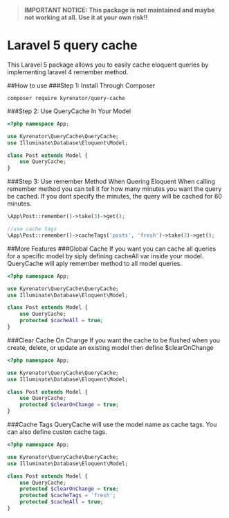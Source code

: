 > **IMPORTANT NOTICE: This package is not maintained and maybe not working at all. Use it at your own risk!!**

# Laravel 5 query cache

This Laravel 5 package allows you to easily cache eloquent queries by implementing laravel 4 remember method.

##How to use
###Step 1: Install Through Composer
```
composer require kyrenator/query-cache
```
###Step 2: Use QueryCache In Your Model
```php
<?php namespace App;

use Kyrenator\QueryCache\QueryCache;
use Illuminate\Database\Eloquent\Model;

class Post extends Model {
    use QueryCache;
}
```
###Step 3: Use remember Method When Quering Eloquent
When calling remember method you can tell it for how many minutes you want the query be cached.
If you dont specify the minutes, the query will be cached for 60 minutes.
```php
\App\Post::remember()->take(3)->get();

//use cache tags
\App\Post::remember()->cacheTags('posts', 'fresh')->take(3)->get();
```

##More Features
###Global Cache
If you want you can cache all queries for a specific model by siply defining cacheAll var inside your model.
QueryCache will aply remember method to all model queries.
```php
<?php namespace App;

use Kyrenator\QueryCache\QueryCache;
use Illuminate\Database\Eloquent\Model;

class Post extends Model {
    use QueryCache;
    protected $cacheAll = true;
}
```
###Clear Cache On Change
If you want the cache to be flushed when you create, delete, or update an existing model then define $clearOnChange
```php
<?php namespace App;

use Kyrenator\QueryCache\QueryCache;
use Illuminate\Database\Eloquent\Model;

class Post extends Model {
    use QueryCache;
    protected $clearOnChange = true;
}
``` 
###Cache Tags
QueryCache will use the model name as cache tags. You can also define custon cache tags.
```php
<?php namespace App;

use Kyrenator\QueryCache\QueryCache;
use Illuminate\Database\Eloquent\Model;

class Post extends Model {
    use QueryCache;
    protected $clearOnChange = true;
    protected $cacheTags = 'fresh';
    protected $cacheAll = true;
}
``` 

